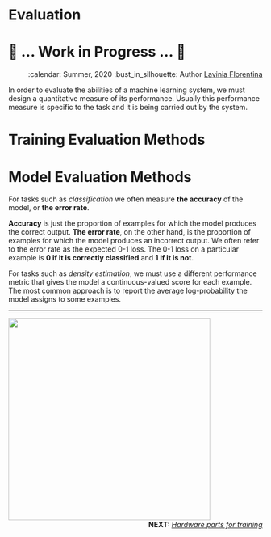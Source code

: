 # Evaluation

# :construction: ... Work in Progress ... :construction:

<div align="right">
<p> :calendar: Summer, 2020
:bust_in_silhouette: Author <a href="https://github.com/laviniaflorentina"> Lavinia Florentina </a> </p>
</div>

In order to evaluate the abilities of a machine learning system, we must design a quantitative measure of its performance. Usually this performance measure is specific to the task and it is being carried out by the system.

# Training Evaluation Methods

# Model Evaluation Methods

For tasks such as _classification_ we often measure **the accuracy** of the model, or **the error rate**. 

**Accuracy** is just the proportion of examples for which the model produces the correct output. **The error rate**, on the other hand, is the proportion of examples for which the model produces an incorrect output. We often refer to the error rate as the expected 0-1 loss. The 0-1 loss on a particular example is **0 if it is correctly classified** and **1 if it is not**. 

For tasks such as _density estimation_, we must use a different performance metric that gives the model a continuous-valued score for each example. The most common approach is to report the average log-probability the model assigns to some examples.



--------------------------

<img align="centre" src="https://media.giphy.com/media/4T1Sf6UvSXYyLJ5tUS/giphy.gif" width="400" height="400">

<div align="right">
<b> NEXT:   </b> 
<a href="https://github.com/laviniaflorentina/Tutorials/blob/master/ArtificialNeuralNets/hardware_for_training.md#nut_and_bolt-hardware-parts-for-training-wrench" ><i> Hardware parts for training</i></a> 
</div>  

